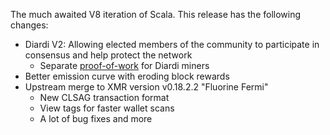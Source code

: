The much awaited V8 iteration of Scala. This release has the following changes:

* Diardi V2: Allowing elected members of the community to participate in consensus and help protect the network
    * Separate [proof-of-work](https://github.com/scala-network/felidae) for Diardi miners
* Better emission curve with eroding block rewards
* Upstream merge to XMR version v0.18.2.2 "Fluorine Fermi"
    * New CLSAG transaction format
    * View tags for faster wallet scans
    * A lot of bug fixes and more
